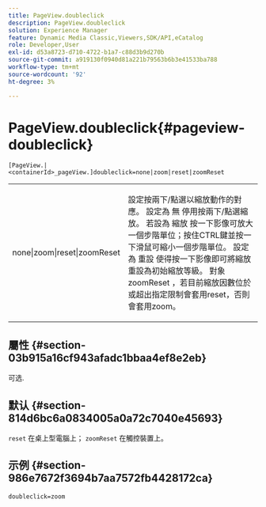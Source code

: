 ```yaml
---
title: PageView.doubleclick
description: PageView.doubleclick
solution: Experience Manager
feature: Dynamic Media Classic,Viewers,SDK/API,eCatalog
role: Developer,User
exl-id: d53a8723-d710-4722-b1a7-c88d3b9d270b
source-git-commit: a919130f0940d81a221b79563b6b3e41533ba788
workflow-type: tm+mt
source-wordcount: '92'
ht-degree: 3%

---
```


# PageView.doubleclick{#pageview-doubleclick}

`[PageView.|<containerId>_pageView.]doubleclick=none|zoom|reset|zoomReset`

<table id="table_942C8BDBDE1B441596987E9E971202E7"> 
 <tbody> 
  <tr> 
   <td colname="col1"> <p> <span class="codeph"> none|zoom|reset|zoomReset </span> </p> </td> 
   <td colname="col2"> <p> 設定按兩下/點選以縮放動作的對應。 設定為 <span class="codeph"> 無 </span> 停用按兩下/點選縮放。 若設為 <span class="codeph"> 縮放 </span> 按一下影像可放大一個步階單位；按住CTRL鍵並按一下滑鼠可縮小一個步階單位。 設定為 <span class="codeph"> 重設 </span> 使得按一下影像即可將縮放重設為初始縮放等級。 對象 <span class="codeph"> zoomReset </span>，若目前縮放因數位於或超出指定限制會套用reset，否則會套用zoom。 </p> </td> 
  </tr> 
 </tbody> 
</table>

## 屬性 {#section-03b915a16cf943afadc1bbaa4ef8e2eb}

可选.

## 默认 {#section-814d6bc6a0834005a0a72c7040e45693}

`reset` 在桌上型電腦上； `zoomReset` 在觸控裝置上。

## 示例 {#section-986e7672f3694b7aa7572fb4428172ca}

`doubleclick=zoom`

